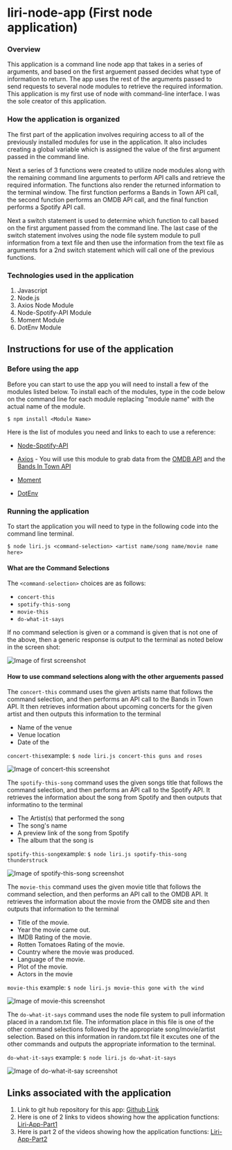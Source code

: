 # liri-node-app (First node application)

### Overview
This application is a command line node app that takes in a series of arguments, and based on the first arguement passed decides what type of information to return.  The app uses the rest of the arguments passed to send requests to several node modules to retrieve the required information.  This application is my first use of node with command-line interface.  I was the sole creator of this application.

### How the application is organized
The first part of the application involves requiring access to all of the previously installed modules for use in the application.  It also includes creating a global variable which is assigned the value of the first argument passed in the command line.  

Next a series of 3 functions were created to utilize node modules along with the remaining command line arguments to perform API calls and retrieve the required information.  The functions also render the returned information to the terminal window.  The first function performs a Bands in Town API call, the second function performs an OMDB API call, and the final function performs a Spotify API call.

Next a switch statement is used to determine which function to call based on the first argument passed from the command line.  The last case of the switch statement involves using the node file system module to pull information from a text file and then use the information from the text file as arguments for a 2nd switch statement which will call one of the previous functions.

### Technologies used in the application
1.  Javascript
2.  Node.js
3.  Axios Node Module
4.  Node-Spotify-API Module
5.  Moment Module
6.  DotEnv Module


## Instructions for use of the application
### Before using the app
Before you can start to use the app you will need to install a few of the modules listed below.  To install each of the modules, type in the code below on the command line for each module replacing "module name" with the actual name of the module.

`$ npm install <Module Name>`

Here is the list of modules you need and links to each to use a reference:
* [Node-Spotify-API](https://www.npmjs.com/package/node-spotify-api)
* [Axios](https://www.npmjs.com/package/axios) - You will use this module to grab data from the [OMDB API](http://www.omdbapi.com/) and the [Bands In Town API](http://www.artists.bandsintown.com/bandsintown-api)

* [Moment](https://www.npmjs.com/package/moment)
* [DotEnv](https://www.npmjs.com/package/dotenv)

### Running the application
To start the application you will need to type in the following code into the command line terminal.

`$ node liri.js <command-selection> <artist name/song name/movie name here>`

#### What are the Command Selections
The `<command-selection>` choices are as follows:
  - `concert-this`
  - `spotify-this-song`
  - `movie-this`
  - `do-what-it-says`

  If no command selection is given or a command is given that is not one of the above, then a generic response is output to the terminal as noted below in the screen shot:

  ![Image of first screenshot](images/liri1.png)


#### How to use command selections along with the other arguements passed
The `concert-this` command uses the given artists name that follows the command selection, and then performs an API call to the Bands in Town API.  It then retrieves information about upcoming concerts for the given artist and then outputs this information to the terminal 

  - Name of the venue
  - Venue location
  - Date of the 
  
  `concert-this`example: `$ node liri.js concert-this guns and roses`

  ![Image of concert-this screenshot](images/ct-liri.png)



The `spotify-this-song` command uses the given songs title that follows the command selection, and then performs an API call to the Spotify API.  It retrieves the information about the song from Spotify and then outputs that informatino to the terminal

  - The Artist(s) that performed the song
  - The song's name
  - A preview link of the song from Spotify
  - The album that the song is 
  
  `spotify-this-song`example: `$ node liri.js spotify-this-song thunderstruck`

  ![Image of spotify-this-song screenshot](images/sts-liri.png)


The `movie-this` command uses the given movie title that follows the command selection, and then performs an API call to the OMDB API.  It retrieves the information about the movie from the OMDB site and then outputs that information to the terminal

  - Title of the movie.
  - Year the movie came out.
  - IMDB Rating of the movie.
  - Rotten Tomatoes Rating of the movie.
  - Country where the movie was produced.
  - Language of the movie.
  - Plot of the movie.
  - Actors in the movie

  `movie-this` example: `$ node liri.js movie-this gone with the wind`

  ![Image of movie-this screenshot](images/mt-liri.png)

The `do-what-it-says` command uses the node file system to pull information placed in a random.txt file.  The information place in this file is one of the other command selections followed by the appropriate song/movie/artist selection.  Based on this information in random.txt file it excutes one of the other commands and outputs the appropriate information to the terminal.

  `do-what-it-says` example: `$ node liri.js do-what-it-says`

  ![Image of do-what-it-say screenshot](images/dwis-liri.png)


## Links associated with the application
1.  Link to git hub repository for this app:  [Github Link](https://github.com/eozuna3/liri-node-app/blob/master/liri.js)
2. Here is one of 2 links to videos showing how the application functions: [Liri-App-Part1](https://drive.google.com/file/d/1SVaWh8k7A5_K5M0B4cmQu4IAWU5Pa-IX/view?usp=sharing)
3. Here is part 2 of the videos showing how the application functions: [Liri-App-Part2](https://drive.google.com/file/d/1s6c2yALl843_jyAkO4XizZBESVLdbSpN/view?usp=sharing)